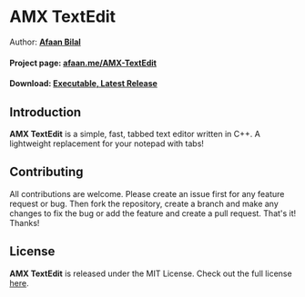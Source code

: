 AMX TextEdit
==============

Author: **[Afaan Bilal](https://afaan.me)**  

#### Project page: [afaan.me/AMX-TextEdit](https://afaan.me/AMX-TextEdit)
#### Download: [Executable, Latest Release](https://github.com/AfaanBilal/AMX-TextEdit/releases/latest)

## Introduction
**AMX TextEdit** is a simple, fast, tabbed text editor written in C++. A lightweight replacement for your notepad with tabs!

## Contributing
All contributions are welcome. Please create an issue first for any feature request
or bug. Then fork the repository, create a branch and make any changes to fix the bug 
or add the feature and create a pull request. That's it!
Thanks!

## License
**AMX TextEdit** is released under the MIT License.
Check out the full license [here](LICENSE).
